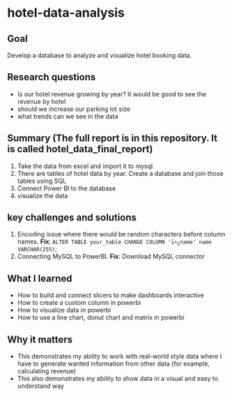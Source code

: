 # hotel-data-analysis
## Goal
Develop a database to analyze and visualize hotel booking data.
## Research questions
- Is our hotel revenue growing by year? It would be good to see the revenue by hotel
- should we increase our parking lot size
- what trends can we see in the data
## Summary (The full report is in this repository. It is called hotel_data_final_report)
1. Take the data from excel and import it to mysql
2. There are tables of hotel data by year. Create a database and join those tables using SQL
3. Connect Power BI to the database
4. visualize the data
## key challenges and solutions
1. Encoding issue where there would be random characters before column names. **Fix**: `ALTER TABLE your_table CHANGE COLUMN 'ï»¿name' name VARCHAR(255)`;
2. Connecting MySQL to PowerBI. **Fix**: Download MySQL connector
## What I learned
- How to build and connect slicers to make dashboards interactive
- How to create a custom column in powerbi
- How to visualize data in powerbi
- How to use a line chart, donut chart and matrix in powerbi
## Why it matters
- This demonstrates my ability to work with real-world style data where I have to generate wanted information from other data (for example, calculating revenue)
- This also demonstrates my ability to show data in a visual and easy to understand way
